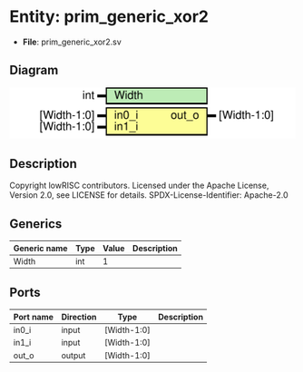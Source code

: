 # Entity: prim_generic_xor2

- **File**: prim_generic_xor2.sv
## Diagram

![Diagram](prim_generic_xor2.svg "Diagram")
## Description

 Copyright lowRISC contributors.
 Licensed under the Apache License, Version 2.0, see LICENSE for details.
 SPDX-License-Identifier: Apache-2.0

## Generics

| Generic name | Type | Value | Description |
| ------------ | ---- | ----- | ----------- |
| Width        | int  | 1     |             |
## Ports

| Port name | Direction | Type        | Description |
| --------- | --------- | ----------- | ----------- |
| in0_i     | input     | [Width-1:0] |             |
| in1_i     | input     | [Width-1:0] |             |
| out_o     | output    | [Width-1:0] |             |
